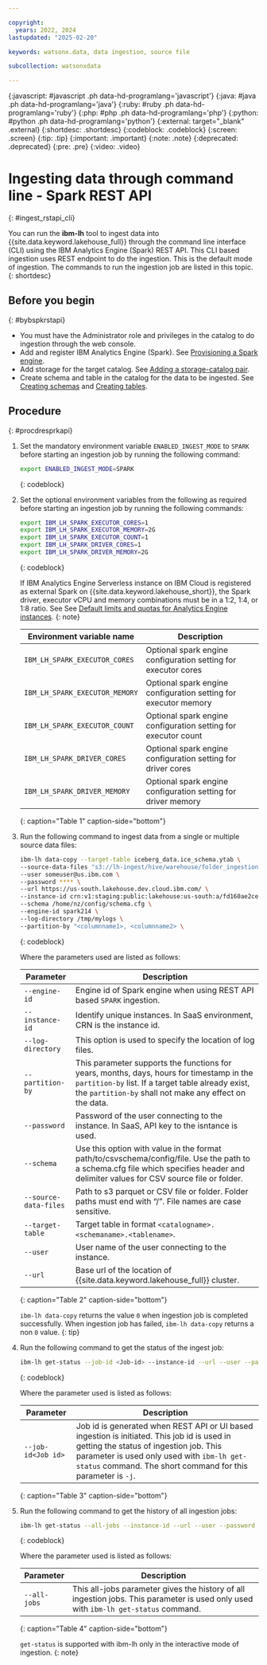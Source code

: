 ```yaml
---

copyright:
  years: 2022, 2024
lastupdated: "2025-02-20"

keywords: watsonx.data, data ingestion, source file

subcollection: watsonxdata

---
```


{:javascript: #javascript .ph data-hd-programlang='javascript'}
{:java: #java .ph data-hd-programlang='java'}
{:ruby: #ruby .ph data-hd-programlang='ruby'}
{:php: #php .ph data-hd-programlang='php'}
{:python: #python .ph data-hd-programlang='python'}
{:external: target="_blank" .external}
{:shortdesc: .shortdesc}
{:codeblock: .codeblock}
{:screen: .screen}
{:tip: .tip}
{:important: .important}
{:note: .note}
{:deprecated: .deprecated}
{:pre: .pre}
{:video: .video}

# Ingesting data through command line - Spark REST API
{: #ingest_rstapi_cli}

You can run the **ibm-lh** tool to ingest data into {{site.data.keyword.lakehouse_full}} through the command line interface (CLI) using the IBM Analytics Engine (Spark) REST API. This CLI based ingestion uses REST endpoint to do the ingestion. This is the default mode of ingestion. The commands to run the ingestion job are listed in this topic.
{: shortdesc}

## Before you begin
{: #bybspkrstapi}

* You must have the Administrator role and privileges in the catalog to do ingestion through the web console.
* Add and register IBM Analytics Engine (Spark). See [Provisioning a Spark engine]({{site.data.keyword.ref-spl_engine-link}}).
* Add storage for the target catalog. See [Adding a storage-catalog pair]({{site.data.keyword.ref-reg_bucket-link}}).
* Create schema and table in the catalog for the data to be ingested. See [Creating schemas]({{site.data.keyword.ref-create_schema-link}}) and [Creating tables]({{site.data.keyword.ref-create_table-link}}).

## Procedure
{: #procdresprkapi}

1. Set the mandatory environment variable `ENABLED_INGEST_MODE` to `SPARK` before starting an ingestion job by running the following command:

   ```bash
   export ENABLED_INGEST_MODE=SPARK
   ```
   {: codeblock}

2. Set the optional environment variables from the following as required before starting an ingestion job by running the following commands:

   ```bash
   export IBM_LH_SPARK_EXECUTOR_CORES=1
   export IBM_LH_SPARK_EXECUTOR_MEMORY=2G
   export IBM_LH_SPARK_EXECUTOR_COUNT=1
   export IBM_LH_SPARK_DRIVER_CORES=1
   export IBM_LH_SPARK_DRIVER_MEMORY=2G
   ```
   {: codeblock}

   If IBM Analytics Engine Serverless instance on IBM Cloud is registered as external Spark on {{site.data.keyword.lakehouse_short}}, the Spark driver, executor vCPU and memory combinations must be in a 1:2, 1:4, or 1:8 ratio. See See [Default limits and quotas for Analytics Engine instances](https://cloud.ibm.com/docs/AnalyticsEngine?topic=AnalyticsEngine-limits).
   {: note}

   |Environment variable name|Description|
   |-------|-----|
   |`IBM_LH_SPARK_EXECUTOR_CORES`|Optional spark engine configuration setting for executor cores|
   |`IBM_LH_SPARK_EXECUTOR_MEMORY`|Optional spark engine configuration setting for executor memory|
   |`IBM_LH_SPARK_EXECUTOR_COUNT`|Optional spark engine configuration setting for executor count|
   |`IBM_LH_SPARK_DRIVER_CORES`|Optional spark engine configuration setting for driver cores|
   |`IBM_LH_SPARK_DRIVER_MEMORY`|Optional spark engine configuration setting for driver memory|
   {: caption="Table 1" caption-side="bottom"}

3. Run the following command to ingest data from a single or multiple source data files:

   ```bash
   ibm-lh data-copy --target-table iceberg_data.ice_schema.ytab \
   --source-data-files "s3://lh-ingest/hive/warehouse/folder_ingestion/" \
   --user someuser@us.ibm.com \
   --password **** \
   --url https://us-south.lakehouse.dev.cloud.ibm.com/ \
   --instance-id crn:v1:staging:public:lakehouse:us-south:a/fd160ae2ce454503af0d051dfadf29f3:25fdad6d-1576-4d98-8768-7c31e2452597:: \
   --schema /home/nz/config/schema.cfg \
   --engine-id spark214 \
   --log-directory /tmp/mylogs \
   --partition-by "<columnname1>, <columnname2> \
   ```
   {: codeblock}

   Where the parameters used are listed as follows:

   |Parameter|Description|
   |------------|----------|
   |`--engine-id`|Engine id of Spark engine when using REST API based `SPARK` ingestion.|
   |`--instance-id`|Identify unique instances. In SaaS environment, CRN is the instance id.|
   |`--log-directory`|This option is used to specify the location of log files.|
   |`--partition-by`|This parameter supports the functions for years, months, days, hours for timestamp in the `partition-by` list. If a target table already exist, the `partition-by` shall not make any effect on the data.|
   |`--password`|Password of the user connecting to the instance. In SaaS, API key to the isntance is used.|
   |`--schema`|Use this option with value in the format path/to/csvschema/config/file. Use the path to a schema.cfg file which specifies header and delimiter values for CSV source file or folder.|
   |`--source-data-files`|Path to s3 parquet or CSV file or folder. Folder paths must end with “/”. File names are case sensitive.|
   |`--target-table`|Target table in format `<catalogname>.<schemaname>.<tablename>`.|
   |`--user`|User name of the user connecting to the instance.|
   |`--url`|Base url of the location of {{site.data.keyword.lakehouse_full}} cluster.|
   {: caption="Table 2" caption-side="bottom"}

   `ibm-lh data-copy` returns the value `0` when ingestion job is completed successfully. When ingestion job has failed, `ibm-lh data-copy` returns a non `0` value.
   {: tip}

4. Run the following command to get the status of the ingest job:

   ```bash
   ibm-lh get-status --job-id <Job-id> --instance-id --url --user --password
   ```
   {: codeblock}

   Where the parameter used is listed as follows:

   |Parameter|Description|
   |-----|----|
   |`--job-id<Job id>`|Job id is generated when REST API or UI based ingestion is initiated. This job id is used in getting the status of ingestion job. This parameter is used only used with `ibm-lh get-status` command. The short command for this parameter is `-j`.|
   {: caption="Table 3" caption-side="bottom"}

5. Run the following command to get the history of all ingestion jobs:

   ```bash
   ibm-lh get-status --all-jobs --instance-id --url --user --password
   ```
   {: codeblock}

   Where the parameter used is listed as follows:

   |Parameter|Description|
   |-----|----|
   |`--all-jobs`|This all-jobs parameter gives the history of all ingestion jobs. This parameter is used only used with `ibm-lh get-status` command.|
   {: caption="Table 4" caption-side="bottom"}


   `get-status` is supported with ibm-lh only in the interactive mode of ingestion.
   {: note}
